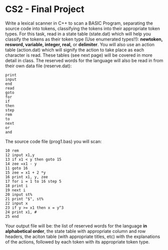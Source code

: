 # CS2 - Final Project
Write a lexical scanner in C++ to scan a BASIC Program, separating the source code into tokens, classifying the tokens into their appropriate token types. For this task, read in a state table (state.dat) which will help you classify the tokens as their token type (Use enumerated types!!): **newtoken, resword, variable, integer, real,** or **delimiter**. You will also use an action table (action.dat) which will signify the action to take place as each character is read. These tables (see next page) will be covered in more detail in class. The reserved words for the language will also be read in from their own data file (reserve.dat):
```
print
input
end
read
goto
for
if
then
step
rem
to
next
or
and
```

The source code file (prog1.bas) you will scan:
```
10 rem
12 input x1,y
13 if x1 < y then goto 15
14 zee =x1 - y
11 goto 16
15 zee = x1 + 2 *y
16 print x1, y, zee
17 for i = 1 to 16 step 5
18 print i
19 next i
20 input st%
21 print "$", st%
22 input x
23 if y >= x1 then x = y^3
24 print x1, #
25 end
```
Your output file will be: the list of reserved words for the language **in alphabetical order**, the state table with appropriate column and row headers, the aciton table (with appropriate titles, etc) with the explanations of the actions, followed by each token with its appropriate token type.